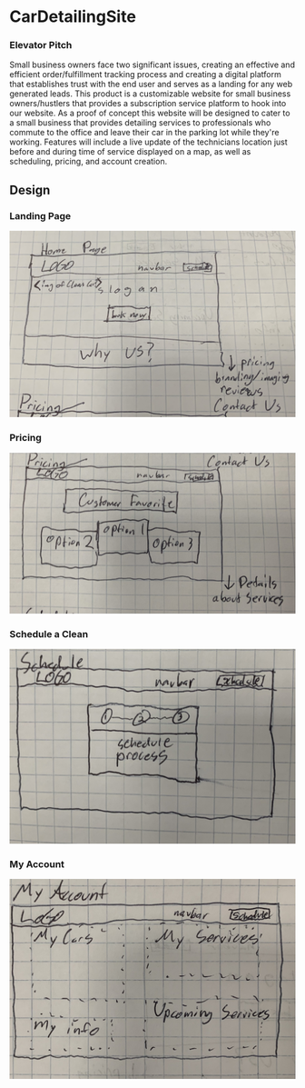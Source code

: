 # CarDetailingSite
### Elevator Pitch
Small business owners face two significant issues, creating an effective and efficient 
order/fulfillment tracking process and creating a digital platform that establishes trust with the
end user and serves as a landing for any web generated leads. This product is a customizable website
for small business owners/hustlers that provides a subscription service platform to hook into our
website. As a proof of concept this website will be designed to cater to a small business that 
provides detailing services to professionals who commute to the office and leave their car in the
parking lot while they're working. Features will include a live update of the technicians location
just before and during time of service displayed on a map, as well as scheduling, pricing, and 
account creation.

## Design
### Landing Page
![Landing Page](resources/readme/HomePage_mock.jpeg)

### Pricing
![Pricing Page](resources/readme/PricingPage_mock.jpeg)

### Schedule a Clean
![Schedule Page](resources/readme/SchedulePage_mock.jpeg)

### My Account
![AccountPage](resources/readme/AccountPage_mock.jpeg)
